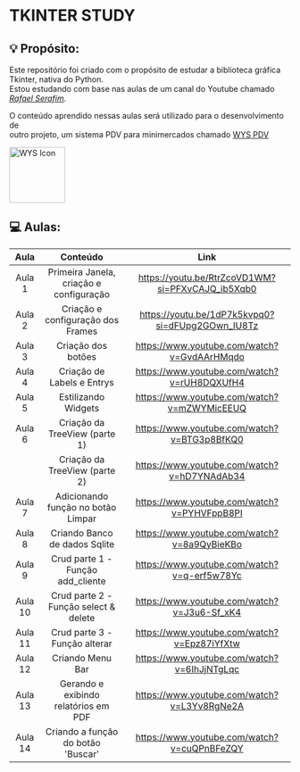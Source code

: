# TKINTER STUDY

## 💡 Propósito:
Este repositório foi criado com o propósito de estudar a biblioteca gráfica Tkinter, nativa do Python.  
Estou estudando com base nas aulas de um canal do Youtube chamado [_Rafael Serafim_](https://www.youtube.com/@RafaelSerafimRfz).

O conteúdo aprendido nessas aulas será utilizado para o desenvolvimento de  
outro projeto, um sistema PDV para minimercados chamado [WYS PDV](https://github.com/Dl4nor/WYS_PDV)  

<a href=https://github.com/Dl4nor/WYS_PDV>
    <img src="https://raw.githubusercontent.com/Dl4nor/WYS_PDV/refs/heads/main/app/assets/icons/wys_icon.ico" alt="WYS Icon" width="100">
</a>


## 💻 Aulas:

 | Aula     | Conteúdo                                | Link   |
 |:--------:|:---------------------------------------:|:------:|
 | Aula 1   | Primeira Janela, criação e configuração | https://youtu.be/RtrZcoVD1WM?si=PFXvCAJQ_ib5Xqb0 |
 | Aula 2   | Criação e configuração dos Frames       | https://youtu.be/1dP7k5kvpq0?si=dFUpg2GOwn_IU8Tz |
 | Aula 3   | Criação dos botões                      | https://www.youtube.com/watch?v=GvdAArHMqdo      |
 | Aula 4   | Criação de Labels e Entrys              | https://www.youtube.com/watch?v=rUH8DQXUfH4      |
 | Aula 5   | Estilizando Widgets                     | https://www.youtube.com/watch?v=mZWYMicEEUQ      |
 | Aula 6   | Criação da TreeView (parte 1)           | https://www.youtube.com/watch?v=BTG3p8BfKQ0      |
 |          | Criação da TreeView (parte 2)           | https://www.youtube.com/watch?v=hD7YNAdAb34      |
 | Aula 7   | Adicionando função no botão Limpar      | https://www.youtube.com/watch?v=PYHVFppB8PI      |
 | Aula 8   | Criando Banco de dados Sqlite           | https://www.youtube.com/watch?v=8a9QyBieKBo      |
 | Aula 9   | Crud parte 1 - Função add_cliente       | https://www.youtube.com/watch?v=q-erf5w78Yc      |
 | Aula 10  | Crud parte 2 - Função select & delete   | https://www.youtube.com/watch?v=J3u6-Sf_xK4      |
 | Aula 11  | Crud parte 3 - Função alterar           | https://www.youtube.com/watch?v=Epz87iYfXtw      |
 | Aula 12  | Criando Menu Bar                        | https://www.youtube.com/watch?v=6IhJjNTgLqc      |
 | Aula 13  | Gerando e exibindo relatórios em PDF    | https://www.youtube.com/watch?v=L3Yv8RgNe2A      |
 | Aula 14  | Criando a função do botão 'Buscar'      | https://www.youtube.com/watch?v=cuQPnBFeZQY      |


